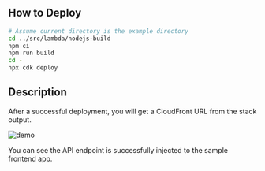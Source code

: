 ## How to Deploy
```sh
# Assume current directory is the example directory
cd ../src/lambda/nodejs-build
npm ci
npm run build
cd -
npx cdk deploy
```

## Description
After a successful deployment, you will get a CloudFront URL from the stack output.

![demo](../imgs/demo.png)

You can see the API endpoint is successfully injected to the sample frontend app.
